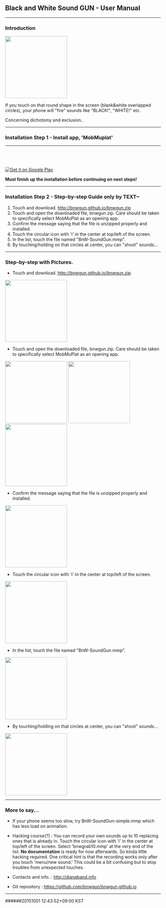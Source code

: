 ## Black and White Sound GUN - User Manual

---

### Introduction

<img src="11.png" width=200px />

If you touch on that round shape in the screen (blank&white overlapped circles), your phone will "fire" sounds like "BLACK!", "WHITE!" etc.

Concerning dichotomy and exclusion..

---

### Installation Step 1 - Install app, 'MobMuplat'

---

<a href="https://geo.itunes.apple.com/us/app/mobmuplat/id597679399?mt=8" style="display:inline-block;overflow:hidden;background:url(http://linkmaker.itunes.apple.com/images/badges/en-us/badge_appstore-lrg.svg) no-repeat;width:165px;height:40px;"></a>

<a href="https://play.google.com/store/apps/details?id=com.iglesiaintermedia.mobmuplat">
<img alt="Get it on Google Play" src="https://developer.android.com/images/brand/en_generic_rgb_wo_45.png" />
</a>

**Must finish up the installation before continuing on next steps!**

---

### Installation Step 2 - Step-by-step Guide only by TEXT~

1. Touch and download. <http://bnwgun.github.io/bnwgun.zip>
2. Touch and open the downloaded file, bnwgun.zip. Care should be taken to specifically select MobMuPlat as an opening app.
3. Confirm the message saying that the file is unzipped properly and installed.
4. Touch the circular icon with 'i' in the center at top/left of the screen.
5. In the list, touch the file named "BnW-SoundGun.mmp".
6. By touching/holding on that circles at center, you can "shoot" sounds...

---

### Step-by-step with Pictures.

* Touch and download. <http://bnwgun.github.io/bnwgun.zip>

<img src="03.png" width=200px />

* Touch and open the downloaded file, bnwgun.zip. Care should be taken to specifically select MobMuPlat as an opening app.

<img src="04.png" width=200px />
<img src="06.png" width=200px />
<img src="07.png" width=200px />

* Confirm the message saying that the file is unzipped properly and installed.

<img src="08.png" width=200px />

* Touch the circular icon with 'i' in the center at top/left of the screen.

<img src="09.png" width=200px />

* In the list, touch the file named "BnW-SoundGun.mmp".

<img src="10.png" width=200px />

* By touching/holding on that circles at center, you can "shoot" sounds...

<img src="11.png" width=200px />

---

### More to say...

- If your phone seems too slow, try BnW-SoundGun-simple.mmp which has less load on animation.

- Hacking course(?) : You can record your own sounds up to 10 replacing ones that is already in. Touch the circular icon with 'i' in the center at top/left of the screen. Select 'bnwgrab10.mmp' at the very end of the list. **No documentation** is ready for now afterwards. So kinda little hacking required. One critical hint is that the recording works only after you touch 'menu/new sound.' This could be a bit confusing but to stop troubles from unexpected touches.

- Contacts and info. : <http://dianaband.info>

- Git repository : <https://github.com/bnwgun/bnwgun.github.io>

---

######20151001  12:43:52+09:00 KST